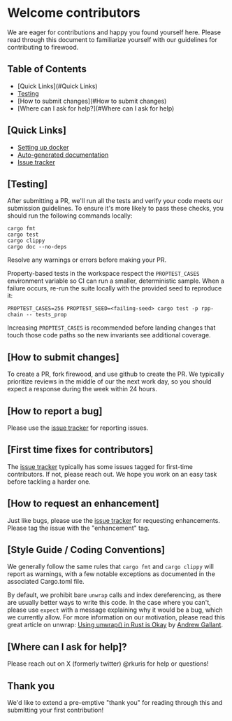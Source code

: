 # Welcome contributors

We are eager for contributions and happy you found yourself here.
Please read through this document to familiarize yourself with our
guidelines for contributing to firewood.

## Table of Contents

* [Quick Links](#Quick Links)
* [Testing](#testing)
* [How to submit changes](#How to submit changes)
* [Where can I ask for help?](#Where can I ask for help)

## [Quick Links]

* [Setting up docker](README.docker.md)
* [Auto-generated documentation](https://ava-labs.github.io/firewood/firewood/)
* [Issue tracker](https://github.com/ava-labs/chain/issues)

## [Testing]

After submitting a PR, we'll run all the tests and verify your code meets our submission guidelines. To ensure it's more likely to pass these checks, you should run the following commands locally:

    cargo fmt
    cargo test
    cargo clippy
    cargo doc --no-deps

Resolve any warnings or errors before making your PR.

Property-based tests in the workspace respect the `PROPTEST_CASES` environment
variable so CI can run a smaller, deterministic sample. When a failure occurs,
re-run the suite locally with the provided seed to reproduce it:

```
PROPTEST_CASES=256 PROPTEST_SEED=<failing-seed> cargo test -p rpp-chain -- tests_prop
```

Increasing `PROPTEST_CASES` is recommended before landing changes that touch
those code paths so the new invariants see additional coverage.

## [How to submit changes]

To create a PR, fork firewood, and use github to create the PR. We typically prioritize reviews in the middle of our the next work day,
so you should expect a response during the week within 24 hours.

## [How to report a bug]

Please use the [issue tracker](https://github.com/ava-labs/chain/issues) for reporting issues.

## [First time fixes for contributors]

The [issue tracker](https://github.com/ava-labs/chain/issues) typically has some issues tagged for first-time contributors. If not,
please reach out. We hope you work on an easy task before tackling a harder one.

## [How to request an enhancement]

Just like bugs, please use the [issue tracker](https://github.com/ava-labs/chain/issues) for requesting enhancements. Please tag the issue with the "enhancement" tag.

## [Style Guide / Coding Conventions]

We generally follow the same rules that `cargo fmt` and `cargo clippy` will report as warnings, with a few notable exceptions as documented in the associated Cargo.toml file.

By default, we prohibit bare `unwrap` calls and index dereferencing, as there are usually better ways to write this code. In the case where you can't, please use `expect` with a message explaining why it would be a bug, which we currently allow. For more information on our motivation, please read this great article on unwrap: [Using unwrap() in Rust is Okay](https://blog.burntsushi.net/unwrap) by [Andrew Gallant](https://blog.burntsushi.net).

## [Where can I ask for help]?

Please reach out on X (formerly twitter) @rkuris for help or questions!

## Thank you

We'd like to extend a pre-emptive "thank you" for reading through this and submitting your first contribution!
